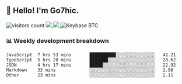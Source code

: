 ## 👋 Hello! I'm Go7hic.

 ![visitors count](https://visitors-by-url-pls-dont-use-this-in-your-repo.vercel.app/Go7hic-github-readme)
 <a href="https://twitter.com/Go7hic">
    <img src="https://img.shields.io/badge/-@Go7hic-1ca0f1?style=flat-square&labelColor=1ca0f1&logo=twitter&logoColor=white&link=https://twitter.com/Go7hic">
   <a/>
   <a href="mailto:gtfx0209@gmail.com">
    <img src="https://img.shields.io/badge/-gtfx0209@gmail.com-c14438?style=flat-square&logo=Gmail&logoColor=white&link=mailto:gtfx0209@gmail.com">
   <a/>
    ![Keybase BTC](https://img.shields.io/keybase/btc/Go7hic)
 <!--
🔭 I’m currently working
🌱 I’m currently learning
💬 Ask me about 
📫 How to reach me: 
⚡ Fun fact: 
-->
 <!--
![My Github Stats](https://github-readme-stats.vercel.app/api?username=Go7hic&show_icons=true&count_private=true)

-->

### 📊 Weekly development breakdown
<!--START_SECTION:waka-->
```text
JavaScript  7 hrs 53 mins       ██████████░░░░░░░░░░░░░░░   42.21 
TypeScript  5 hrs 20 mins       ███████░░░░░░░░░░░░░░░░░░   28.62 
JSON        4 hrs 17 mins       █████░░░░░░░░░░░░░░░░░░░░   22.92 
Markdown    33 mins             ░░░░░░░░░░░░░░░░░░░░░░░░░   2.98 
Other       23 mins             ░░░░░░░░░░░░░░░░░░░░░░░░░   2.11
```
<!--END_SECTION:waka-->
    

